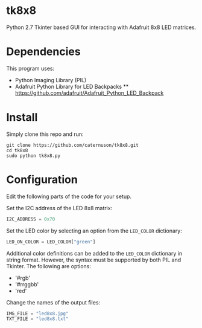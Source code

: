 # tk8x8
Python 2.7 Tkinter based GUI for interacting with Adafruit 8x8 LED matrices.

# Dependencies
This program uses:
* Python Imaging Library (PIL)
* Adafruit Python Library for LED Backpacks
** https://github.com/adafruit/Adafruit_Python_LED_Backpack

# Install
Simply clone this repo and run:
```
git clone https://github.com/caternuson/tk8x8.git
cd tk8x8
sudo python tk8x8.py
```

# Configuration
Edit the following parts of the code for your setup.

Set the I2C address of the LED 8x8 matrix:
```python
I2C_ADDRESS = 0x70
```

Set the LED color by selecting an option from the `LED_COLOR` dictionary:
```python
LED_ON_COLOR = LED_COLOR["green"]
```

Additional color definitions can be added to the `LED_COLOR` dictionary in string
format. However, the syntax must be supported by both PIL and Tkinter.
The following are options:
* '#rgb'
* '#rrggbb'
* 'red'

Change the names of the output files:
```python
IMG_FILE = "led8x8.jpg"
TXT_FILE = "led8x8.txt"
```
